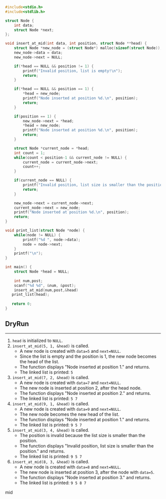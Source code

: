 ```c
#include<stdio.h>
#include<stdlib.h>

struct Node {
    int data;
    struct Node *next;
};

void insert_at_mid(int data, int position, struct Node **head) {
    struct Node *new_node = (struct Node*) malloc(sizeof(struct Node));
    new_node->data = data;
    new_node->next = NULL;

    if(*head == NULL && position != 1) {
        printf("Invalid position, list is empty!\n");
        return;
    }

    if(*head == NULL && position == 1) {
        *head = new_node;
        printf("Node inserted at position %d.\n", position);
        return;
    }

    if(position == 1) {
        new_node->next = *head;
        *head = new_node;
        printf("Node inserted at position %d.\n", position);
        return;
    }

    struct Node *current_node = *head;
    int count = 1;
    while(count < position-1 && current_node != NULL) {
        current_node = current_node->next;
        count++;
    }

    if(current_node == NULL) {
        printf("Invalid position, list size is smaller than the position.\n");
        return;
    }

    new_node->next = current_node->next;
    current_node->next = new_node;
    printf("Node inserted at position %d.\n", position);
    return;
}

void print_list(struct Node *node) {
    while(node != NULL) {
        printf("%d ", node->data);
        node = node->next;
    }
    printf("\n");
}

int main() {
    struct Node *head = NULL;
   
    int num,post;
    scanf("%d %d", &num, &post);
    insert_at_mid(num,post,&head)
   print_list(head);
   
   return 0;
}
```


## DryRun
---
1.  `head` is initialized to `NULL`.
2.  `insert_at_mid(5, 1, &head)` is called.
    -   A new node is created with `data=5` and `next=NULL`.
    -   Since the list is empty and the position is 1, the new node becomes the head of the list.
    -   The function displays "Node inserted at position 1." and returns.
    -   The linked list is printed: `5`
3.  `insert_at_mid(7, 2, &head)` is called.
    -   A new node is created with `data=7` and `next=NULL`.
    -   The new node is inserted at position 2, after the head node.
    -   The function displays "Node inserted at position 2." and returns.
    -   The linked list is printed: `5 7`
4.  `insert_at_mid(9, 1, &head)` is called.
    -   A new node is created with `data=9` and `next=NULL`.
    -   The new node becomes the new head of the list.
    -   The function displays "Node inserted at position 1." and returns.
    -   The linked list is printed: `9 5 7`
5.  `insert_at_mid(3, 4, &head)` is called.
    -   The position is invalid because the list size is smaller than the position.
    -   The function displays "Invalid position, list size is smaller than the position." and returns.
    -   The linked list is printed: `9 5 7`
6.  `insert_at_mid(8, 3, &head)` is called.
    -   A new node is created with `data=8` and `next=NULL`.
    -   The new node is inserted at position 3, after the node with `data=5`.
    -   The function displays "Node inserted at position 3." and returns.
    -   The linked list is printed: `9 5 8 7`


mid
